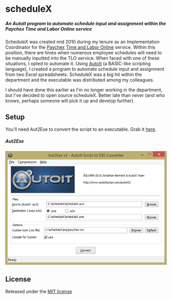 # scheduleX
##### An AutoIt program to automate schedule input and assignment within the Paychex Time and Labor Online service

ScheduleX was created mid 2010 during my tenure as an Implementation Coordinator for the [Paychex](http://www.paychex.com/) [Time and Labor Online](http://www.paychex.com/payroll-taxes/time-labor-online.aspx) service. Within this position, there are times when numerous employee schedules will need to be manually inputted into the TLO service. When faced with one of these situations, I opted to automate it. Using [AutoIt](https://www.autoitscript.com/site/) (a BASIC-like scripting language), I created a program to automate schedule input and assignment from two Excel spreadsheets. ScheduleX was a big hit within the department and the executable was distributed among my colleagues.

I should have done this earlier as I'm no longer working in the department, but I've decided to open source scheduleX. Better late than never (and who knows, perhaps someone will pick it up and develop further).

## Setup
You'll need Aut2Exe to convert the script to an executable. Grab it [here](https://www.autoitscript.com/site/autoit/downloads/).

##### Aut2Exe
![alt text](img/Aut2Exe.png)

## License
Released under the [MIT license](http://opensource.org/licenses/MIT)
